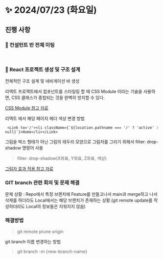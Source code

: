 #  ✨ 2024/07/23 (화요일)

## 진행 사항

### 🎨 컨설턴트 반 전체 미팅

<br>

### 🥩 React 프로젝트 생성 및 구조 설계

전체적인 구조 설계 및 네비게이션 바 생성

리액트 프로젝트에서 컴포넌트를 스타일링 할 때 CSS Module 이라는 기술을 사용하면, CSS 클래스가 중첩되는 것을 완벽히 방지할 수 있다.

[CSS Module 참고 자료](https://react.vlpt.us/styling/02-css-module.html)

리엑트 에서 해당 페이지 헤더 색상 변경 방법 

```
 <Link to='/'><li className={`${location.pathname === '/' ? 'active' : null}`}>Home</li></Link>
```

그림을 박스 형태가 아닌 그림의 테두리 모양으로 그림자를 그리기 위헤서 filter: drop-shadow 명령어 사용

>filter: drop-shadow(X좌표, Y좌표, Z좌표, 색상)

[그림자 효과 적용 참고 자료](https://developer.mozilla.org/en-US/docs/Web/CSS/filter-function/drop-shadow)

### GIT branch 관련 회의 및 문제 해결

문제 상황 :
Repo에서 특정 브랜치에 Feature를 만들고나서 main과 merge하고 나서 삭제를 하더라도 Local에서는 해당 브랜치가 존재하는 상황.(git remote update를 작성하더라도 Local의 정보들은 지워지지 않음)

### 해결방법
> git remote prune origin

git branch 이름 변경하는 방법 

> git branch -m {new-branch-name}